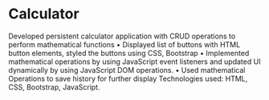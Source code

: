 # Calculator
Developed persistent calculator application with CRUD operations to perform mathematical functions
•	 Displayed list of buttons with HTML button elements, styled the buttons using CSS, Bootstrap
•	 Implemented mathematical operations by using JavaScript event listeners and updated UI 
  dynamically by using JavaScript DOM operations.
•	Used mathematical Operations to save history for further display
Technologies used: HTML, CSS, Bootstrap, JavaScript.
